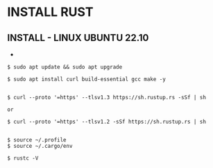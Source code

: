 
# INSTALL RUST

## INSTALL - LINUX UBUNTU 22.10

- 

    $ sudo apt update && sudo apt upgrade

    $ sudo apt install curl build-essential gcc make -y


    $ curl --proto '=https' --tlsv1.3 https://sh.rustup.rs -sSf | sh

    or

    $ curl --proto '=https' --tlsv1.2 -sSf https://sh.rustup.rs | sh


    $ source ~/.profile
    $ source ~/.cargo/env

    $ rustc -V
